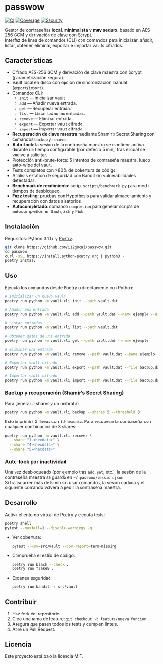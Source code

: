 # passwow

[![CI](https://github.com/i12gocaj/passwow/actions/workflows/ci.yml/badge.svg)](https://github.com/i12gocaj/passwow/actions/workflows/ci.yml)
[![Coverage](https://img.shields.io/badge/coverage-84%25-brightgreen)]()
[![Security](https://img.shields.io/badge/security-bandit_passed-green)]()

Gestor de contraseñas **local**, **minimalista** y **muy seguro**, basado en AES-256 GCM y derivación de clave con Scrypt.  
Interfaz de línea de comandos (CLI) con comandos para inicializar, añadir, listar, obtener, eliminar, exportar e importar vaults cifrados.

## Características

- Cifrado AES-256 GCM y derivación de clave maestra con Scrypt (parametrización segura).
- Vault local en disco con opción de sincronización manual (`export`/`import`).
- Comandos CLI:  
  - `init` — Inicializar vault.  
  - `add` — Añadir nueva entrada.  
  - `get` — Recuperar entrada.  
  - `list` — Listar todas las entradas.  
  - `remove` — Eliminar entrada.  
  - `export` — Exportar vault cifrado.  
  - `import` — Importar vault cifrado.  
- **Recuperación de clave maestra** mediante Shamir’s Secret Sharing con comandos `backup` y `recover`.
- **Auto-lock**: la sesión de la contraseña maestra se mantiene activa durante un tiempo configurable (por defecto 5 min), tras el cual se vuelve a solicitar.
- Protección anti-brute-force: 5 intentos de contraseña maestra, luego auto-wipe del vault.
- Tests completos con >80% de cobertura de código.
- Análisis estático de seguridad con Bandit sin vulnerabilidades detectadas.
- **Benchmark de rendimiento**: script `scripts/benchmark.py` para medir tiempos de desbloqueo.
- **Fuzz testing**: pruebas con Hypothesis para validar almacenamiento y recuperación con datos aleatorios.
- **Autocompletado**: comando `completion` para generar scripts de autocompletion en Bash, Zsh y Fish.

## Instalación

Requisitos: Python 3.10+ y [Poetry](https://python-poetry.org/).

```bash
git clone https://github.com/i12gocaj/passwow.git
cd passwow
curl -sSL https://install.python-poetry.org | python3 -
poetry install
```

## Uso

Ejecuta los comandos desde Poetry o directamente con Python:

```bash
# Inicializar un nuevo vault
poetry run python -m vault.cli init --path vault.dat

# Añadir una entrada
poetry run python -m vault.cli add --path vault.dat --name ejemplo --user miusuario

# Listar entradas
poetry run python -m vault.cli list --path vault.dat

# Obtener datos de una entrada
poetry run python -m vault.cli get --path vault.dat --name ejemplo

# Eliminar una entrada
poetry run python -m vault.cli remove --path vault.dat --name ejemplo

# Exportar vault cifrado
poetry run python -m vault.cli export --path vault.dat --file backup.dat

# Importar vault cifrado
poetry run python -m vault.cli import --path vault.dat --file backup.dat
```

### Backup y recuperación (Shamir’s Secret Sharing)

Para generar *n* shares y un umbral *k*:
```bash
poetry run python -m vault.cli backup --shares 5 --threshold 3
```
Esto imprimirá 5 líneas con `id-hexdata`. Para recuperar la contraseña con cualquier combinación de 3 shares:
```bash
poetry run python -m vault.cli recover \
  --share "1-<hexdata>" \
  --share "4-<hexdata>" \
  --share "5-<hexdata>"
```

### Auto-lock por inactividad

Una vez desbloqueado (por ejemplo tras `add`, `get`, etc.), la sesión de la contraseña maestra se guarda en `~/.passwow/session.json`.  
Si transcurren más de 5 min sin usar comandos, la sesión caduca y el siguiente comando volverá a pedir la contraseña maestra.

## Desarrollo

Activa el entorno virtual de Poetry y ejecuta tests:

```bash
poetry shell
pytest --maxfail=1 --disable-warnings -q
```

- Ver cobertura:
  ```bash
  pytest --cov=src/vault --cov-report=term-missing
  ```
- Comprueba el estilo de código:
  ```bash
  poetry run black --check .
  poetry run flake8 .
  ```
- Escanea seguridad:
  ```bash
  poetry run bandit -r src/vault
  ```

## Contribuir

1. Haz fork del repositorio.  
2. Crea una rama de feature: `git checkout -b feature/nueva-funcion`.  
3. Asegura que pasen todos los tests y cumplen linters.  
4. Abre un Pull Request.

## Licencia

Este proyecto está bajo la licencia MIT.  